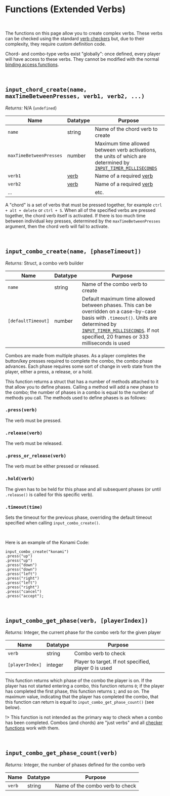 # Functions (Extended Verbs)

&nbsp;

The functions on this page allow you to create complex verbs. These verbs can be checked using the standard [verb checkers](Functions-(Checkers)) but, due to their complexity, they require custom definition code.

Chord- and combo-type verbs exist "globally": once defined, every player will have access to these verbs. They cannot be modified with the normal [binding access functions](Functions-(Binding-Access)).

&nbsp;

## `input_chord_create(name, maxTimeBetweenPresses, verb1, verb2, ...)`

*Returns:* N/A (`undefined`)

|Name                   |Datatype                  |Purpose                                                                                                                        |
|-----------------------|--------------------------|-------------------------------------------------------------------------------------------------------------------------------|
|`name`                 |string                    |Name of the chord verb to create                                                                                               |
|`maxTimeBetweenPresses`|number                    |Maximum time allowed between verb activations, the units of which are determined by [`INPUT_TIMER_MILLISECONDS`](Configuration)|
|`verb1`                |[verb](Verbs-and-Bindings)|Name of a required [verb](Verbs-and-Bindings)                                                                                  |
|`verb2`                |[verb](Verbs-and-Bindings)|Name of a required [verb](Verbs-and-Bindings)                                                                                  |
|...                    |                          |etc.                                                                                                                           |

A "chord" is a set of verbs that must be pressed together, for example `ctrl + alt + delete` or `ctrl + S`. When all of the specified verbs are pressed together, the chord verb itself is activated. If there is too much time between individual key presses, determined by the `maxTimeBetweenPresses` argument, then the chord verb will fail to activate.

&nbsp;

## `input_combo_create(name, [phaseTimeout])`

*Returns:* Struct, a combo verb builder

|Name              |Datatype|Purpose                                                                                                                                                                                                                                    |
|------------------|--------|-------------------------------------------------------------------------------------------------------------------------------------------------------------------------------------------------------------------------------------------|
|`name`            |string  |Name of the combo verb to create                                                                                                                                                                                                           |
|`[defaultTimeout]`|number  |Default maximum time allowed between phases. This can be overridden on a case-by-case basis with `.timeout()`. Units are determined by [`INPUT_TIMER_MILLISECONDS`](Configuration). If not specified, 20 frames or 333 milliseconds is used|

Combos are made from multiple phases. As a player completes the button/key presses required to complete the combo, the combo phase advances. Each phase requires some sort of change in verb state from the player, either a press, a release, or a hold.

This function returns a struct that has a number of methods attached to it that allow you to define phases. Calling a method will add a new phase to the combo; the number of phases in a combo is equal to the number of methods you call. The methods used to define phases is as follows:

### `.press(verb)`

The verb must be pressed.

### `.release(verb)`

The verb must be released.

### `.press_or_release(verb)`

The verb must be either pressed or released.

### `.hold(verb)`

The given has to be held for this phase and all subsequent phases (or until `.release()` is called for this specific verb).

### `.timeout(time)`

Sets the timeout for the previous phase, overriding the default timeout specified when calling `input_combo_create()`.

&nbsp;

Here is an example of the Konami Code:

```gml
input_combo_create("konami")
.press("up")
.press("up")
.press("down")
.press("down")
.press("left")
.press("right")
.press("left")
.press("right")
.press("cancel")
.press("accept");
```

&nbsp;

## `input_combo_get_phase(verb, [playerIndex])`

*Returns:* Integer, the current phase for the combo verb for the given player

|Name              |Datatype|Purpose                                             |
|------------------|--------|----------------------------------------------------|
|`verb`            |string  |Combo verb to check                                 |
|`[playerIndex]`   |integer |Player to target. If not specified, player 0 is used|

This function returns which phase of the combo the player is on. If the player has not started entering a combo, this function returns `0`; if the player has completed the first phase, this function returns `1`; and so on. The maximum value, indicating that the player has completed the combo, that this function can return is equal to `input_combo_get_phase_count()` (see below).

!> This function is not intended as the primary way to check when a combo has been completed. Combos (and chords) are "just verbs" and all [checker functions]() work with them.

&nbsp;

## `input_combo_get_phase_count(verb)`

*Returns:* Integer, the number of phases defined for the combo verb

|Name  |Datatype|Purpose                        |
|------|--------|-------------------------------|
|`verb`|string  |Name of the combo verb to check|
